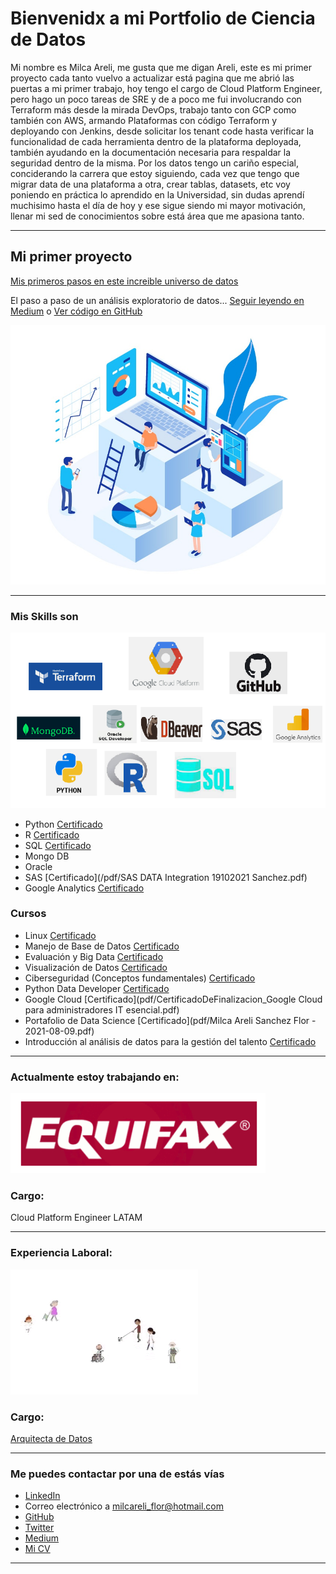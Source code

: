 # Bienvenidx a mi Portfolio de Ciencia de Datos

Mi nombre es Milca Areli, me gusta que me digan Areli, este es mi primer proyecto
cada tanto vuelvo a actualizar está pagina que me abrió las puertas a mi primer trabajo,
hoy tengo el cargo de Cloud Platform Engineer, pero hago un poco tareas de SRE y de
a poco me fui involucrando con Terraform más desde la mirada DevOps, trabajo tanto con 
GCP como también con AWS, armando Plataformas con código Terraform y deployando con Jenkins,
desde solicitar los tenant code hasta verificar la funcionalidad de cada herramienta 
dentro de la plataforma deployada, también ayudando en la documentación necesaria
para respaldar la seguridad dentro de la misma.
Por los datos tengo un cariño  especial, conciderando la carrera que estoy siguiendo,
cada vez que tengo que migrar data de una plataforma a otra, crear tablas, datasets, etc
voy poniendo en práctica lo aprendido en la Universidad, sin dudas aprendí muchisimo hasta 
el día de hoy y ese sigue siendo mi mayor motivación, llenar mi sed de conocimientos sobre
está área que me apasiona tanto.

---

## Mi primer proyecto
[Mis primeros pasos en este increible universo de datos](https://medium.com/@sanchez54138)

El paso a paso de un análisis exploratorio de datos... [Seguir leyendo en Medium](https://medium.com/@sanchez54138/an%C3%A1lisis-exploratorio-de-clientes-con-python-ed0b97717c) o [Ver código en GitHub](https://github.com/MilcaAreliS/proyecto_portafolio)

[<img src="images/analisis-de-datos.jpg?raw=true"/>](https://medium.com/@sanchez54138)

---

### Mis Skills son

<img src="images/mis_skills.png?raw=true"/>

- Python [Certificado](/pdf/intro-python.pdf)
- R [Certificado](/pdf/intro-R.pdf)
- SQL [Certificado](pdf/Certificado-MySQL.pdf)
- Mongo DB
- Oracle
- SAS [Certificado](/pdf/SAS DATA Integration 19102021 Sanchez.pdf)
- Google Analytics [Certificado](pdf/Certificado-GA.pdf)

### Cursos

- Linux [Certificado](pdf/Cert-Linux.pdf)
- Manejo de Base de Datos [Certificado](pdf/Certificado_recorrido_base_de_datos.pdf)
- Evaluación y Big Data [Certificado](pdf/Certificado-Evaluaciónybigdata.pdf)
- Visualización de Datos [Certificado](pdf/Certificado-visualizacion.pdf)
- Ciberseguridad (Conceptos fundamentales) [Certificado](pdf/Ciberseguridad.pdf)
- Python Data Developer [Certificado](https://certificado.eant.tech/eyJzIjoiNDQ3ODI5ODA1IiwiaSI6InhydjVoMHp1eDJlIn0)
- Google Cloud [Certificado](pdf/CertificadoDeFinalizacion_Google Cloud para administradores IT esencial.pdf)
- Portafolio de Data Science [Certificado](pdf/Milca Areli Sanchez Flor - 2021-08-09.pdf)
- Introducción al análisis de datos para la gestión del talento [Certificado](pdf/Analisis-de-datos-UBA-RRHH.pdf)

---

### Actualmente estoy trabajando en:

<img src="images/logo-equifax.PNG?raw=true"/>

### Cargo:

Cloud Platform Engineer LATAM

---

### Experiencia Laboral:

[<img src="images/gif-secretaria.gif?raw=true"/>](https://www.buenosaires.gob.ar/jefaturadegabinete/innovacion)

### Cargo: 

[Arquitecta de Datos](images/Captura-milogo.PNG)

---

### Me puedes contactar por una de estás vías

- [LinkedIn](https://www.linkedin.com/in/milca-sanchez/)
- Correo electrónico a <milcareli_flor@hotmail.com>
- [GitHub](https://github.com/MilcaAreliS)
- [Twitter](https://twitter.com/milcareliflor)
- [Medium](https://medium.com/@sanchez54138)
- [Mi CV](pdf/Milca_Sanchez_CV.pdf)

---
